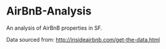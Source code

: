 # AirBnB-Analysis
 An analysis of AirBnB properties in SF.
 
 Data sourced from: http://insideairbnb.com/get-the-data.html
